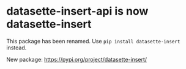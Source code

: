 # datasette-insert-api is now datasette-insert

This package has been renamed. Use `pip install datasette-insert` instead.

New package: https://pypi.org/project/datasette-insert/
